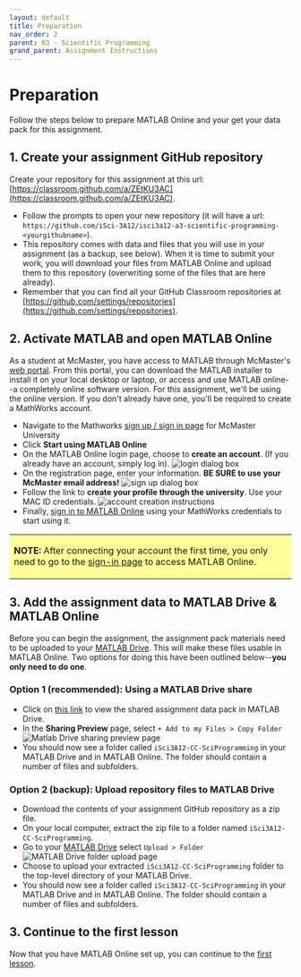 ```yaml
---
layout: default
title: Preparation
nav_order: 2
parent: 03 - Scientific Programming
grand_parent: Assignment Instructions
---
```


# Preparation
Follow the steps below to prepare MATLAB Online and your get your data pack for this assignment.

## 1. Create your assignment GitHub repository
Create your repository for this assignment at this url: [https://classroom.github.com/a/ZEtKU3AC](https://classroom.github.com/a/ZEtKU3AC).
  - Follow the prompts to open your new repository (it will have a url: ```https://github.com/iSci-3A12/isci3a12-a3-scientific-programming-<yourgithubname>```).
  - This repository comes with data and files that you will use in your assignment (as a backup, see below). When it is time to submit your work, you will download your files from MATLAB Online and upload them to this repository (overwriting some of the files that are here already). 
  - Remember that you can find all your GitHub Classroom repositories at [https://github.com/settings/repositories](https://github.com/settings/repositories). 

## 2. Activate MATLAB and open MATLAB Online
As a student at McMaster, you have access to MATLAB through McMaster's [web portal](https://www.mathworks.com/academia/tah-portal/mcmaster-university-31501097.html). From this portal, you can download the MATLAB installer to install it on your local desktop or laptop, or access and use MATLAB online--a completely online software version. For this assignment, we'll be using the online version. If you don't already have one, you'll be required to create a MathWorks account. 

- Navigate to the Mathworks [sign up / sign in page](https://www.mathworks.com/academia/tah-portal/mcmaster-university-31501097.html) for McMaster University
- Click **Start using MATLAB Online**
- On the MATLAB Online login page, choose to **create an account**. (If you already have an account, simply log in).
![login dialog box](img/signup1.png)
- On the registration page, enter your information. **BE SURE to use your McMaster email address!**
![sign up dialog box](img/signup2.png)
- Follow the link to **create your profile through the university**. Use your MAC ID credentials.
![account creation instructions](img/signup3.png)
- Finally, [sign in to MATLAB Online](https://matlab.mathworks.com/) using your MathWorks credentials to start using it. 

<table style="background-color: #ffff99;">
<tbody>
<tr>
<td>
<p><b>NOTE:</b> After connecting your account the first time, you only need to go to the <a href="https://matlab.mathworks.com/">sign-in page</a> to access MATLAB Online. </p>
</td>
</tr>
</tbody>
</table>

## 3. Add the assignment data to MATLAB Drive & MATLAB Online
Before you can begin the assignment, the assignment pack materials need to be uploaded to your [MATLAB Drive](https://drive.matlab.com/files/). This will make these files usable in MATLAB Online. Two options for doing this have been outlined below--**you only need to do one**. 

### Option 1 (recommended): Using a MATLAB Drive share
- Click on [this link](https://drive.matlab.com/sharing/3d411629-c97a-490e-b7bb-479b87616cdb) to view the shared assignment data pack in MATLAB Drive. 
- In the **Sharing Preview** page, select ```+ Add to my Files > Copy Folder```
![Matlab Drive sharing preview page](img/matlab-drive-copy-folder.png)
- You should now see a folder called ```iSci3A12-CC-SciProgramming``` in your MATLAB Drive and in MATLAB Online. The folder should contain a number of files and subfolders.

### Option 2 (backup): Upload repository files to MATLAB Drive
- Download the contents of your assignment GitHub repository as a zip file. 
- On your local computer, extract the zip file to a folder named ```iSci3A12-CC-SciProgramming```.
- Go to your [MATLAB Drive](https://drive.matlab.com/files/) select ```Upload > Folder```
![MATLAB Drive folder upload page](img/matlab-drive-upload-folder.png)
- Choose to upload your extracted ```iSci3A12-CC-SciProgramming``` folder to the top-level directory of your MATLAB Drive.
- You should now see a folder called ```iSci3A12-CC-SciProgramming``` in your MATLAB Drive and in MATLAB Online. The folder should contain a number of files and subfolders.

## 3. Continue to the first lesson
Now that you have MATLAB Online set up, you can continue to the [first lesson](a3-lesson1).
